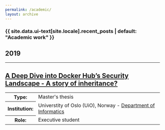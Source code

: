 ```yaml
---
permalink: /academic/
layout: archive
---
```


<h3 class="archive__subtitle"><i class="fas fa-graduation-cap"></i> {{ site.data.ui-text[site.locale].recent_posts | default: "Academic work" }}</h3>

<h2>2019</h2>
<hr>
<h2>
    <a href="https://www.duo.uio.no/bitstream/handle/10852/69628/A-Deep-Dive-into-Docker-Hubs-Security_Landscape.pdf?sequence=1&isAllowed=y">A Deep Dive into Docker Hub’s Security Landscape - A story of inheritance?</a>
</h2>

<table>
    <tr>
        <th>Type:</th>
        <td>Master's thesis</td>
    </tr>
    <tr>
        <th>Institution:</th>
        <td>Universtity of Oslo (UiO), Norway - <a href="https://www.mn.uio.no/ifi/english/">Department of Informatics</a></td>
    </tr>
    <tr>
        <th>Role:</th>
        <td>Executive student</td>
    </tr>
</table>
